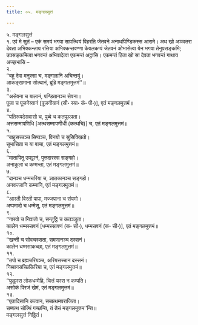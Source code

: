 ```yaml
---
title: ०५. मङ्गलसुत्तं

---
```

५. मङ्गलसुत्तं  
१. एवं मे सुतं – एकं समयं भगवा सावत्थियं विहरति जेतवने अनाथपिण्डिकस्स आरामे। अथ खो अञ्‍ञतरा देवता अभिक्‍कन्ताय रत्तिया अभिक्‍कन्तवण्णा केवलकप्पं जेतवनं ओभासेत्वा येन भगवा तेनुपसङ्कमि; उपसङ्कमित्वा भगवन्तं अभिवादेत्वा एकमन्तं अट्ठासि। एकमन्तं ठिता खो सा देवता भगवन्तं गाथाय अज्झभासि –  
२.  
‘‘बहू देवा मनुस्सा च, मङ्गलानि अचिन्तयुं।  
आकङ्खमाना सोत्थानं, ब्रूहि मङ्गलमुत्तमं’’॥  
३.  
‘‘असेवना च बालानं, पण्डितानञ्‍च सेवना।  
पूजा च पूजनेय्यानं [पूजनीयानं (सी॰ स्या॰ कं॰ पी॰)], एतं मङ्गलमुत्तमं॥  
४.  
‘‘पतिरूपदेसवासो च, पुब्बे च कतपुञ्‍ञता।  
अत्तसम्मापणिधि [अत्थसम्मापणीधी (कत्थचि)] च, एतं मङ्गलमुत्तमं॥  
५.  
‘‘बाहुसच्‍चञ्‍च सिप्पञ्‍च, विनयो च सुसिक्खितो।  
सुभासिता च या वाचा, एतं मङ्गलमुत्तमं॥  
६.  
‘‘मातापितु उपट्ठानं, पुत्तदारस्स सङ्गहो।  
अनाकुला च कम्मन्ता, एतं मङ्गलमुत्तमं॥  
७.  
‘‘दानञ्‍च धम्मचरिया च, ञातकानञ्‍च सङ्गहो।  
अनवज्‍जानि कम्मानि, एतं मङ्गलमुत्तमं॥  
८.  
‘‘आरती विरती पापा, मज्‍जपाना च संयमो।  
अप्पमादो च धम्मेसु, एतं मङ्गलमुत्तमं॥  
९.  
‘‘गारवो च निवातो च, सन्तुट्ठि च कतञ्‍ञुता।  
कालेन धम्मस्सवनं [धम्मस्सावणं (क॰ सी॰), धम्मसवनं (क॰ सी॰)], एतं मङ्गलमुत्तमं॥  
१०.  
‘‘खन्ती च सोवचस्सता, समणानञ्‍च दस्सनं।  
कालेन धम्मसाकच्छा, एतं मङ्गलमुत्तमं॥  
११.  
‘‘तपो च ब्रह्मचरियञ्‍च, अरियसच्‍चान दस्सनं।  
निब्बानसच्छिकिरिया च, एतं मङ्गलमुत्तमं॥  
१२.  
‘‘फुट्ठस्स लोकधम्मेहि, चित्तं यस्स न कम्पति।  
असोकं विरजं खेमं, एतं मङ्गलमुत्तमं॥  
१३.  
‘‘एतादिसानि कत्वान, सब्बत्थमपराजिता।  
सब्बत्थ सोत्थिं गच्छन्ति, तं तेसं मङ्गलमुत्तम’’न्ति॥  
मङ्गलसुत्तं निट्ठितं।  